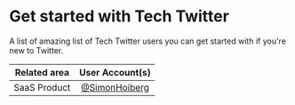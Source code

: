 # Get started with Tech Twitter 

A list of amazing list of Tech Twitter users you can get started with if you're new to Twitter.

| Related area  | User Account(s) |
| ------------- |:---------------:|
| SaaS Product  | [@SimonHoiberg](https://twitter.com/SimonHoiberg) |

